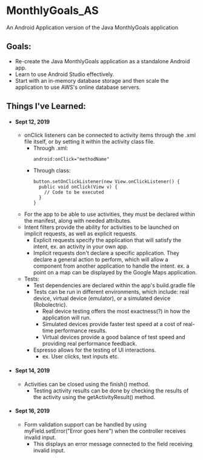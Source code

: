 # MonthlyGoals_AS
An Android Application version of the Java MonthlyGoals application

## Goals:
  - Re-create the Java MonthlyGoals application as a standalone Android app. 
  - Learn to use Android Studio effectively. 
  - Start with an in-memory database storage and then scale the application to use AWS's online database servers.
  
## Things I've Learned:
  - #### Sept 12, 2019
    - onClick listeners can be connected to activity items through the .xml file itself, or by setting it within the activity class file.
      - Through .xml:
        ```
        android:onClick="methodName"
        ```
      - Through class:
        ```
        button.setOnClickListener(new View.onClickListener() {
          public void onClick(View v) {
            // Code to be executed
          }
        }
        ```
    - For the app to be able to use activities, they must be declared within the manifest, along with needed attributes.
    - Intent filters provide the ability for activities to be launched on implicit requests, as well as explicit requests.
      - Explicit requests specify the application that will satisfy the intent, ex. an activity in your own app.
      - Implicit requests don't declare a specific application. They declare a general action to perform, which will allow a component from another application to handle the intent. ex. a point on a map can be displayed by the Google Maps application.
    - Tests:
      - Test dependencies are declared within the app's build.gradle file
      - Tests can be run in different environments, which include: real device, virtual device (emulator), or a simulated device (Robolectric).
        - Real device testing offers the most exactness(?) in how the application will run.
        - Simulated devices provide faster test speed at a cost of real-time performance results.
        - Virtual devices provide a good balance of test speed and providing real performance feedback.
      - Espresso allows for the testing of UI interactions.
        - ex. User clicks, text inputs etc.

  - #### Sept 14, 2019
    - Activities can be closed using the finish() method.
      - Testing activity results can be done by checking the results of the activity using the getActivityResult() method.
      
  - #### Sept 16, 2019
    - Form validation support can be handled by using myField.setError("Error goes here") when the controller receives invalid input.
      - This displays an error message connected to the field receiving invalid input.